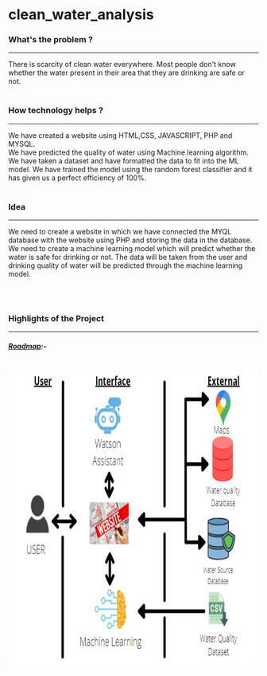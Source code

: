 # clean_water_analysis

<h3>What's the problem ?</h3><hr>
There is scarcity of clean water everywhere. Most people don't know whether the water present in their area that they are drinking are safe or not.
<br><br>
<h3>How technology helps ?</h3><hr>
We have created a website using HTML,CSS, JAVASCRIPT, PHP and MYSQL. <br> 
We have predicted the quality of water using Machine learning algorithm. We have taken a dataset and have formatted the data to fit into the ML model. We have trained the model using the random forest classifier and it has given us a perfect efficiency of 100%.<br><br>
<h3>Idea</h3><hr>
We need to create a website in which we have connected the MYQL database with the website using PHP and storing the data in the database. We need to create a machine learning model which will predict whether the water is safe for drinking or not. The data will be taken from the user and drinking quality of water will be predicted through the machine learning model.

<br><br>
<h3>Highlights of the Project</h3><hr>
<h5><u> Roadmap</u>:-</h5><br>
<img src="/clean_water/images/roadmap.PNG" height=600 width=800>
<br><br>
